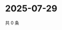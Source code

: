 # 2025-07-29

共 0 条

<!-- BEGIN ZHIHUQUESTIONS -->
<!-- 最后更新时间 Tue Jul 29 2025 04:13:49 GMT+0800 (China Standard Time) -->

<!-- END ZHIHUQUESTIONS -->
